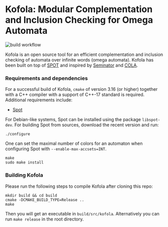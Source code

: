 # Kofola: Modular Complementation and Inclusion Checking for Omega Automata

![build workflow](https://github.com/VeriFIT/kofola/actions/workflows/build.yml/badge.svg)

Kofola is an open source tool for an efficient complementation and inclusion checking 
of automata over infinite words (omega automata). Kofola has been built on top of [SPOT](https://spot.lrde.epita.fr/) and
inspired by [Seminator](https://github.com/mklokocka/seminator) and
[COLA](https://github.com/liyong31/COLA). 


### Requirements and dependencies

For a successful build of Kofola, `cmake` of version 3.16 (or higher) together with a C++ compiler with a support of C++-17 standard is required. Additional requirements 
include:

* [Spot](https://spot.lrde.epita.fr/)

For Debian-like systems, Spot can be installed using the package `libspot-dev`. 
For building Spot from sources, download the recent version and run:  
```
./configure
```
One can set the maximal number of colors for an automaton when configuring Spot with `--enable-max-accsets=INT`.
```
make
sudo make install
```

### Building Kofola
Please run the following steps to compile Kofola after cloning this repo:
```
mkdir build && cd build
cmake -DCMAKE_BUILD_TYPE=Release ..
make
```

Then you will get an executable in `build/src/kofola`. Alternatively you can 
run `make release` in the root directory.

